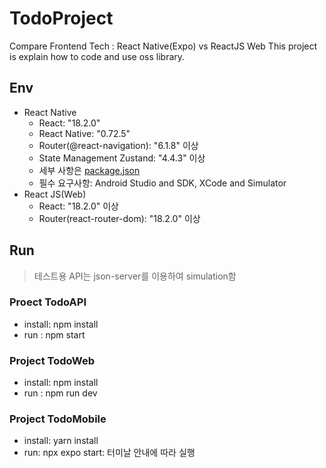 # TodoProject
Compare Frontend Tech : React Native(Expo) vs ReactJS Web
This project is explain how to code and use oss library.

## Env
- React Native
  - React:  "18.2.0"
  - React Native: "0.72.5"
  - Router(@react-navigation): "6.1.8" 이상
  - State Management Zustand: "4.4.3" 이상
  - 세부 사항은 [package.json](./TodoMobile/package.json)
  - 필수 요구사항: Android Studio and SDK, XCode and Simulator
- React JS(Web)
  - React:  "18.2.0" 이상
  - Router(react-router-dom): "18.2.0" 이상


## Run
> 테스트용 API는 json-server를 이용하여 simulation함

### Proect TodoAPI
- install: npm install
- run : npm start

### Project TodoWeb
- install: npm install
- run : npm run dev

### Project TodoMobile
- install: yarn install
- run: npx expo start: 터미날 안내에 따라 실행


